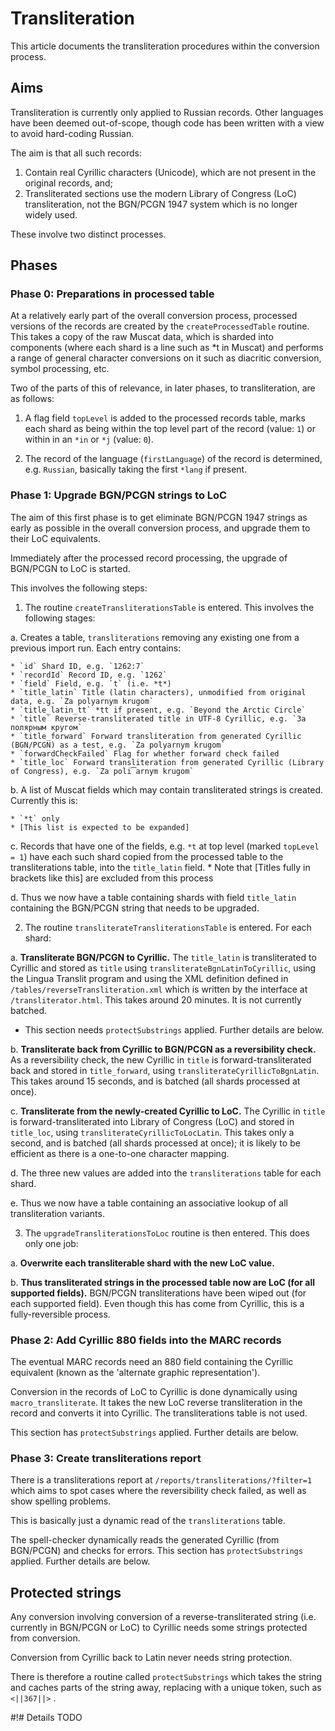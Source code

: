 # Transliteration


This article documents the transliteration procedures within the conversion process.

## Aims

Transliteration is currently only applied to Russian records. Other languages have been deemed out-of-scope, though code has been written with a view to avoid hard-coding Russian.

The aim is that all such records:

1. Contain real Cyrillic characters (Unicode), which are not present in the original records, and;
2. Transliterated sections use the modern Library of Congress (LoC) transliteration, not the BGN/PCGN 1947 system which is no longer widely used.

These involve two distinct processes.

## Phases

### Phase 0: Preparations in processed table

At a relatively early part of the overall conversion process, processed versions of the records are created by the `createProcessedTable` routine. This takes a copy of the raw Muscat data, which is sharded into components (where each shard is a line such as *t in Muscat) and performs a range of general character conversions on it such as diacritic conversion, symbol processing, etc.

Two of the parts of this of relevance, in later phases, to transliteration, are as follows:

1. A flag field `topLevel` is added to the processed records table, marks each shard as being within the top level part of the record (value: `1`) or within in an `*in` or `*j` (value: `0`).

2. The record of the language (`firstLanguage`) of the record is determined, e.g. `Russian`, basically taking the first `*lang` if present.


### Phase 1: Upgrade BGN/PCGN strings to LoC

The aim of this first phase is to get eliminate BGN/PCGN 1947 strings as early as possible in the overall conversion process, and upgrade them to their LoC equivalents.

Immediately after the processed record processing, the upgrade of BGN/PCGN to LoC is started.

This involves the following steps:

1. The routine `createTransliterationsTable` is entered. This involves the following stages:
  
 a. Creates a table, `transliterations` removing any existing one from a previous import run. Each entry contains:
  
    * `id` Shard ID, e.g. `1262:7`
	* `recordId` Record ID, e.g. `1262`
	* `field` Field, e.g. `t` (i.e. *t*)
	* `title_latin` Title (latin characters), unmodified from original data, e.g. `Za polyarnym krugom`
	* `title_latin_tt` *tt if present, e.g. `Beyond the Arctic Circle`
	* `title` Reverse-transliterated title in UTF-8 Cyrillic, e.g. `За полярным кругом`
	* `title_forward` Forward transliteration from generated Cyrillic (BGN/PCGN) as a test, e.g. `Za polyarnym krugom`
	* `forwardCheckFailed` Flag for whether forward check failed
	* `title_loc` Forward transliteration from generated Cyrillic (Library of Congress), e.g. `Za poli͡arnym krugom`
	
 b. A list of Muscat fields which may contain transliterated strings is created. Currently this is:

    * `*t` only
	* [This list is expected to be expanded]
	
 c. Records that have one of the fields, e.g. `*t` at top level (marked `topLevel = 1`) have each such shard copied from the processed table to the transliterations table, into the `title_latin` field.
	* Note that [Titles fully in brackets like this] are excluded from this process
	
 d. Thus we now have a table containing shards with field `title_latin` containing the BGN/PCGN string that needs to be upgraded.
	
2. The routine `transliterateTransliterationsTable` is entered. For each shard:

 a. **Transliterate BGN/PCGN to Cyrillic.** The `title_latin` is transliterated to Cyrillic and stored as `title` using `transliterateBgnLatinToCyrillic`, using the Lingua Translit program and using the XML definition defined in `/tables/reverseTransliteration.xml` which is written by the interface at `/transliterator.html`. This takes around 20 minutes. It is not currently batched.
  
  * This section needs `protectSubstrings` applied. Further details are below.

 b. **Transliterate back from Cyrillic to BGN/PCGN as a reversibility check.** As a reversibility check, the new Cyrillic in `title` is forward-transliterated back and stored in `title_forward`, using `transliterateCyrillicToBgnLatin`. This takes around 15 seconds, and is batched (all shards processed at once).
 
 c. **Transliterate from the newly-created Cyrillic to LoC.** The Cyrillic in `title` is forward-transliterated into Library of Congress (LoC) and stored in `title_loc`, using `transliterateCyrillicToLocLatin`. This takes only a second, and is batched (all shards processed at once); it is likely to be efficient as there is a one-to-one character mapping.

 d. The three new values are added into the `transliterations` table for each shard.
 
 e. Thus we now have a table containing an associative lookup of all transliteration variants.

3. The `upgradeTransliterationsToLoc` routine is then entered. This does only one job:
 
 a. **Overwrite each transliterable shard with the new LoC value.**
 
 b. **Thus transliterated strings in the processed table now are LoC (for all supported fields).** BGN/PCGN transliterations have been wiped out (for each supported field). Even though this has come from Cyrillic, this is a fully-reversible process.

### Phase 2: Add Cyrillic 880 fields into the MARC records

The eventual MARC records need an 880 field containing the Cyrillic equivalent (known as the 'alternate graphic representation').

Conversion in the records of LoC to Cyrillic is done dynamically using `macro_transliterate`. It takes the new LoC reverse transliteration in the record and converts it into Cyrillic. The transliterations table is not used.

This section has `protectSubstrings` applied. Further details are below.

### Phase 3: Create transliterations report

There is a transliterations report at `/reports/transliterations/?filter=1` which aims to spot cases where the reversibility check failed, as well as show spelling problems.

This is basically just a dynamic read of the `transliterations` table.

The spell-checker dynamically reads the generated Cyrillic (from BGN/PCGN) and checks for errors. This section has `protectSubstrings` applied. Further details are below.


## Protected strings

Any conversion involving conversion of a reverse-transliterated string (i.e. currently in BGN/PCGN or LoC) to  Cyrillic needs some strings protected from conversion.

Conversion from Cyrillic back to Latin never needs string protection.

There is therefore a routine called `protectSubstrings` which takes the string and caches parts of the string away, replacing with a unique token, such as `<||367||>` .

#!# Details TODO


